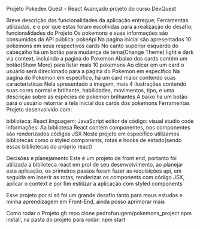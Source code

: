 Projeto Pokedex Quest - React Avançado
projeto do curso DevQuest

Breve descrição das funcionalidades da aplicação entregue; Ferramentas utilizadas, e o por que estas foram escolhidas para a realização do desafio;
funcionalidades do Projeto
Os pokemons e suas informações são consumidos da API pública: pokeApi
Na pagina inicial são apresentados 10 pokemons em seus respectivos cards
No canto superior esquerdo do cabeçalho há um botão para mudança de tema(Change Theme) light e dark via context, incluindo a pagina do Pokemon
Abaixo dos cards contém um botão(Show More) para listar mais 10 pokemons
Ao clicar em um card o usuário será direcionado para a pagina do Pokemon em específico
Na pagina do Pokemon em específico, há um card maior contendo suas caracteristicas
Nela apresentado a imagem, mais 4 ilustrações contendo suas cores normal e brilhante, habilidades, movimentos, tipo, e uma descrição sobre as espécies de pokemon brilhantes
A baixo ha um botão para o usuário retornar a tela inicial dos cards dos pokemons
Ferramentas
Projeto desenvolvido com:

biblioteca: React
linguagem: JavaScript
editor de código: visual studio code
informações: Aa biblioteca React contém componentes, nos componentes são renderizados códigos JSX Neste projeto em específico utilizamos bibliotecas como o styled components, rotas e hooks de estado(sendo essas bibliotecas do próprio react)

Decisões e planejamento
Este é um projeto de front end, portanto foi utilizada a biblioteca react em prol de seu desenvolvimento, ao planejar esta aplicação, os primeiros passos foram fazer as requisições api, em seguida em inserir as rotas, renderizar os components com código JSX, aplicar o context e por fim estilizar a aplicação com styled components

Esse projeto por si só foi um grande desafio tanto para meus estudos e minha aprendizagem em Front-End, ainda posso aprimorar mais

Como rodar o Projeto
gh repo clone pedrofurugem/pokemons_project
npm install, na pasta do projeto
para rodar: npm start